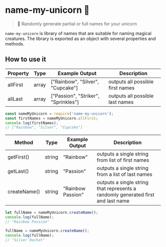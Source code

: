 # name-my-unicorn 🦄

> 🦄 Randomly generate partial or full names for your unicorn

`name-my-unicorn` is library of names that are suitable for naming magical creatures. The library is exported as an object with several properties and methods.



## How to use it

| **Property** | Type  | Example Output                      | **Description**                  |
| ------------ | ----- | ----------------------------------- | -------------------------------- |
| allFirst     | array | ["Rainbow", "Silver", "Cupcake"]    | outputs all possible first names |
| allLast      | array | ["Passion", "Striker", "Sprinkles"] | outputs all possible last names  |

```javascript
const nameMyUnicorn = require('name-my-unicorn');
const firstNames = nameMyUnicorn.allFirst;
console.log(firstNames);
// ["Rainbow", "Silver", "Cupcake"]
```

| **Method**   | Type   | Example Output    | Description                                                  |
| ------------ | ------ | ----------------- | ------------------------------------------------------------ |
| getFirst()   | string | "Rainbow"         | outputs a single string from list of first names             |
| getLast()    | string | "Passion"         | outputs a single string from a list of last names            |
| createName() | string | "Rainbow Passion" | outputs a single string that represents a randomly generated first and last name |

```javascript
let fullName = nameMyUnicorn.createName();
console.log(fullName);
// "Rainbow Passion"

fullName = nameMyUnicorn.createName();
console.log(fullName);
// "Silver Rocket"
```